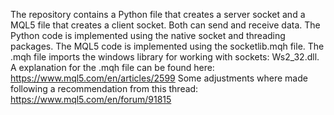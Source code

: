 The repository contains a Python file that creates a server socket and a MQL5 file that creates a client socket. 
Both can send and receive data. The Python code is implemented using the native socket and threading packages.
The MQL5 code is implemented using the socketlib.mqh file. The .mqh file imports the windows library for working
with sockets: Ws2_32.dll. A explanation for the .mqh file can be found here: https://www.mql5.com/en/articles/2599
Some adjustments where made following a recommendation from this thread: https://www.mql5.com/en/forum/91815
